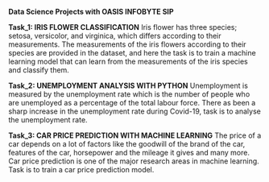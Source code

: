 **Data Science Projects with OASIS INFOBYTE SIP**

**Task_1: 
IRIS FLOWER CLASSIFICATION**
Iris flower has three species; setosa, versicolor, and virginica, which differs according to their measurements. The measurements of the iris flowers according to their species are provided in the dataset, and here the task is to train a machine learning model that can learn from the measurements of the iris species and classify them.

**Task_2:
UNEMPLOYMENT ANALYSIS WITH PYTHON**
Unemployment is measured by the unemployment rate which is the number of people
who are unemployed as a percentage of the total labour force. There as been a sharp increase in the unemployment rate during Covid-19, task is to analyse the unemployment rate. 

**Task_3: 
CAR PRICE PREDICTION WITH MACHINE LEARNING**
The price of a car depends on a lot of factors like the goodwill of the brand of the car, features of the car, horsepower and the mileage it gives and many more. Car price prediction is one of the major research areas in machine learning. Task is to train a car price prediction model.
